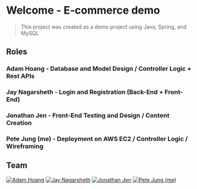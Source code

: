 # Welcome - E-commerce demo

> This project was created as a demo project using Java, Spring, and MySQL

## Roles

### Adam Hoang - Database and Model Design / Controller Logic + Rest APIs
### Jay Nagarsheth - Login and Registration (Back-End + Front-End)
### Jonathan Jen - Front-End Testing and Design / Content Creation
### Pete Jung (me) - Deployment on AWS EC2 / Controller Logic / Wireframing

## Team
[![Adam Hoang](https://avatars2.githubusercontent.com/u/43970042?s=100&v=4)](https://github.com/adam-hoang)
[![Jay Nagarsheth](https://avatars1.githubusercontent.com/u/22063401?s=100&v=4)](https://github.com/jay65533)
[![Jonathan Jen](https://avatars2.githubusercontent.com/u/45050768?s=100&v=4)](https://github.com/beastgun7)
[![Pete Jung (me)](https://avatars1.githubusercontent.com/u/34616060?s=100&v=4)](https://github.com/pjung101)
